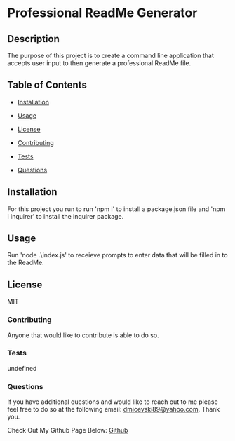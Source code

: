 # Professional ReadMe Generator

## Description
The purpose of this project is to create a command line application that accepts user input to then generate a professional ReadMe file.

## Table of Contents

* [Installation](#installation)

* [Usage](#usage)

* [License](#license)

* [Contributing](#contributing)

* [Tests](#tests)

* [Questions](#questions)

## Installation
For this project you run to run 'npm i' to install a package.json file and 'npm i inquirer' to install the inquirer package.

## Usage
Run 'node .\\index.js' to receieve prompts to enter data that will be filled in to the ReadMe.

## License 
MIT

### Contributing
Anyone that would like to contribute is able to do so.

### Tests
undefined

### Questions 
If you have additional questions and would like to reach out to me please feel free to do so at the following email: dmicevski89@yahoo.com. Thank you.

Check Out My Github Page Below:
[Github](https://github.com/dspark8916)
    